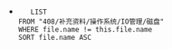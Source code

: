 *   
    ```dataview
	   LIST
	FROM "408/补充资料/操作系统/IO管理/磁盘"
	WHERE file.name != this.file.name
	SORT file.name ASC
    ```